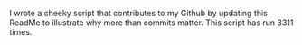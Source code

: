 I wrote a cheeky script that contributes to my Github by updating this ReadMe to illustrate why more than commits matter. This script has run 3311 times.
